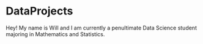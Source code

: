 # DataProjects

Hey! My name is Will and I am currently a penultimate Data Science student majoring in Mathematics and Statistics. 
